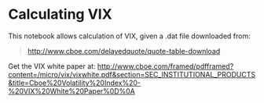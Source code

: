 # Calculating VIX

This notebook allows calculation of VIX, given a .dat file downloaded from:

> http://www.cboe.com/delayedquote/quote-table-download

Get the VIX white paper at:
http://www.cboe.com/framed/pdfframed?content=/micro/vix/vixwhite.pdf&section=SEC_INSTITUTIONAL_PRODUCTS&title=Cboe%20Volatility%20Index%20-%20VIX%20White%20Paper%0D%0A
